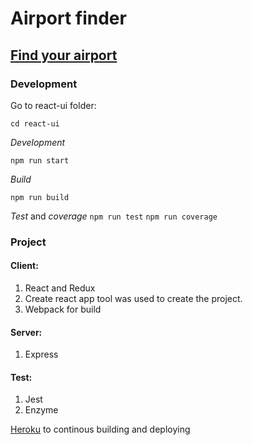 
# Airport finder

## [Find your airport](https://airportfinder.herokuapp.com/)


### Development

Go to react-ui folder:

`cd react-ui`

*Development*

`npm run start`

*Build*

`npm run build`

*Test* and *coverage*
`npm run test`
`npm run coverage`

### Project

#### Client: 
1. React and Redux
2. Create react app tool was used to create the project.
3. Webpack for build

#### Server:
1. Express

#### Test:
1. Jest
2. Enzyme

[Heroku](https://devcenter.heroku.com/) to continous building and deploying
